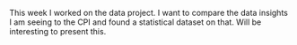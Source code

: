 This week I worked on the data project. I want to compare the data insights I am seeing to the CPI and found a statistical dataset on that. Will be interesting to present this.